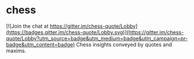# chess

[![Join the chat at https://gitter.im/chess-quote/Lobby](https://badges.gitter.im/chess-quote/Lobby.svg)](https://gitter.im/chess-quote/Lobby?utm_source=badge&utm_medium=badge&utm_campaign=pr-badge&utm_content=badge)
Chess insights conveyed by quotes and maxims.
